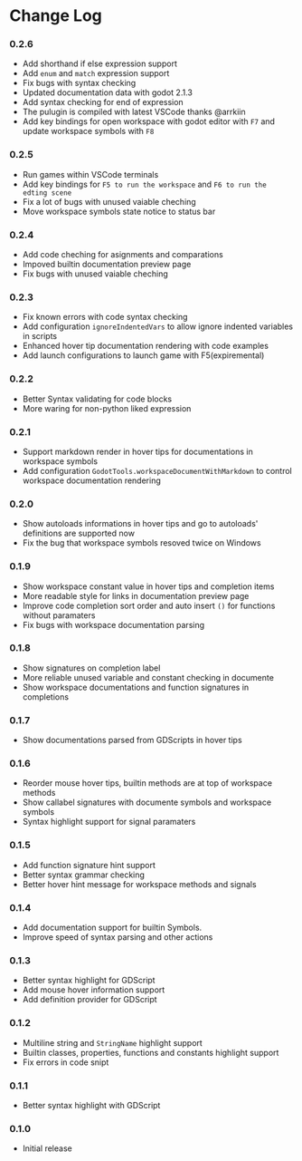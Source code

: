 # Change Log

### 0.2.6

* Add shorthand if else expression support
* Add `enum` and `match` expression support
* Fix bugs with syntax checking
* Updated documentation data with godot 2.1.3
* Add syntax checking for end of expression
* The pulugin is compiled with latest VSCode thanks @arrkiin
* Add key bindings for open workspace with godot editor with `F7` and update workspace symbols with `F8`

### 0.2.5

* Run games within VSCode terminals
* Add key bindings for `F5 to run the workspace` and `F6 to run the edting scene`
* Fix a lot of bugs with unused vaiable cheching
* Move workspace symbols state notice to status bar

### 0.2.4

* Add code cheching for asignments and comparations
* Impoved builtin documentation preview page
* Fix bugs with unused vaiable cheching

### 0.2.3
* Fix known errors with code syntax checking
* Add configuration `ignoreIndentedVars` to allow ignore indented variables in scripts
* Enhanced hover tip documentation rendering with code examples
* Add launch configurations to launch game with F5(expiremental)

### 0.2.2
* Better Syntax validating for code blocks
* More waring for non-python liked expression

### 0.2.1
* Support markdown render in hover tips for documentations in workspace symbols
* Add configuration `GodotTools.workspaceDocumentWithMarkdown` to control workspace documentation rendering

### 0.2.0

* Show autoloads informations in hover tips and go to autoloads' definitions are supported now
* Fix the bug that workspace symbols resoved twice on Windows

### 0.1.9

* Show workspace constant value in hover tips and completion items
* More readable style for links in documentation preview page
* Improve code completion sort order and auto insert `()` for functions without paramaters
* Fix bugs with workspace documentation parsing

### 0.1.8

* Show signatures on completion label
* More reliable unused variable and constant checking in documente
* Show workspace documentations and function signatures in completions

### 0.1.7

* Show documentations parsed from GDScripts in hover tips

### 0.1.6

* Reorder mouse hover tips, builtin methods are at top of workspace methods
* Show callabel signatures with documente symbols and workspace symbols
* Syntax highlight support for signal paramaters

### 0.1.5

* Add function signature hint support
* Better syntax grammar checking
* Better hover hint message for workspace methods and signals

### 0.1.4

* Add documentation support for builtin Symbols.
* Improve speed of syntax parsing and other actions

### 0.1.3

* Better syntax highlight for GDScript
* Add mouse hover information support
* Add definition provider for GDScript

### 0.1.2
* Multiline string and `StringName` highlight support
* Builtin classes, properties, functions and constants highlight support
* Fix errors in code snipt

### 0.1.1
* Better syntax highlight with GDScript

### 0.1.0
* Initial release

